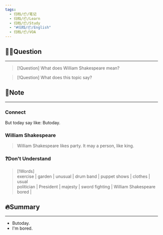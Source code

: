 ```yaml
---
tags:
  - 归档/📦/笔记
  - 归档/📦/Learn
  - 归档/📦/Study
  - "#归档/📦/English"
  - 归档/📦/VOA
---
```


## 🙋‍♀️Question

---

> [!Question] What does William Shakespeare mean?

> [!Question] What does this topic say?

## 📝Note

---

### Connect

But today say like: Butoday.

### William Shakespeare

> William Shakespeare likes party. It may a person, like king.

### ❓Don't Understand

> [!Words]  
> exercise | garden | unusual | drum band | puppet shows | clothes | usual  
> politician | President | majesty | sword fighting | William Shakespeare  
> bored |

## 🔥Summary

---
- Butoday.
- I'm bored.
